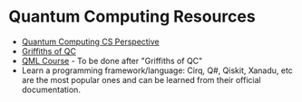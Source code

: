 # Quantum Computing Resources
- [Quantum Computing CS Perspective](https://www.amazon.com/Quantum-Computing-Computer-Scientists-Yanofsky/dp/0521879965)
-  [Griffiths of QC](http://mmrc.amss.cas.cn/tlb/201702/W020170224608149940643.pdf)
- [QML Course](https://www.edx.org/course/quantum-machine-learning-2) - To be done after "Griffiths of QC"
- Learn a programming framework/language:
Cirq, Q#, Qiskit, Xanadu, etc are the most popular ones and can be learned from their official documentation.
